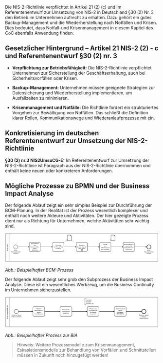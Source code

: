Die NIS-2-Richtlinie verpflichtet in Artikel 21 (2) (c) und im Referentenentwurf zur Umsetzung von NIS-2 in Deutschland §30 (2) Nr. 3 den Betrieb im Unternehmen aufrecht zu erhalten. Dazu gehört ein gutes Backup-Management und die Wiederherstellung nach Notfällen und Krisen. Dies bedeutet, dass Notfall-und Krisenmanagement in diesem Kapitel des CoC ebenfalls Anwendung finden.


## Gesetzlicher Hintergrund – Artikel 21 NIS-2 (2) - c und Referentenentwurf §30 (2) nr. 3

- **Verpflichtung zur Betriebsfähigkeit:** Die NIS-2-Richtlinie verpflichtet Unternehmen zur Sicherstellung der Geschäftserhaltung, auch bei Sicherheitsvorfällen oder Krisen.

- **Backup-Management:** Unternehmen müssen geeignete Strategien zur Datensicherung und Wiederherstellung implementieren, um Ausfallzeiten zu minimieren.

- **Krisenmanagement und Notfälle:** Die Richtlinie fordert ein strukturiertes Vorgehen zur Bewältigung von Notfällen. Das schließt die Definition klarer Rollen, Kommunikationswege und Wiederanlaufprozesse mit ein.

## Konkretisierung im deutschen Referentenentwurf zur Umsetzung der NIS-2-Richtlinie 
**§30 (2) nr.3 NIS2UmsuCG-E:**
Im Referentenentwurf zur Umsetzung der NIS-2-Richtlinie ist Paragraph aus der NIS-2-Richtlinie übernommen und enthält keine neuen oder konkreteren Anforderungen.

## Mögliche Prozesse zu BPMN und der Business Impact Analyse

Der folgende Ablauf zeigt ein sehr simples Beispiel zur Durchführung der BCM-Planung. In der Realität ist der Prozess wesentlich komplexer und enthält noch weitere Akteure und Aktivitäten. Der hier gezeigte Prozess dient nur als Richtung für Unternehmen, welche Aktivitäten sehr wichtig sind.

![Prozessmodell zur Business Continuity](media/BCM_Planung.png)

*Abb.: Beispielhafter BCM-Prozess*

Der folgende Ablauf zeigt sehr grob den Subprozess der Business Impact Analyse. Diese ist ein wesentliches Werkzeug, um die Business Continuity im Unternehmen sicherzustellen.

![Prozessmodell zur BIA](media/BIA.png)

*Abb.: Beispielhafter Prozess zur BIA*

> Hinweis: Weitere Prozessmodelle zum Krisenmanagement, Eskaslationsmodelle zur Behandlung von Vorfällen und Schnittstellen müssen in Zukunft noch hinzugefügt werden!




